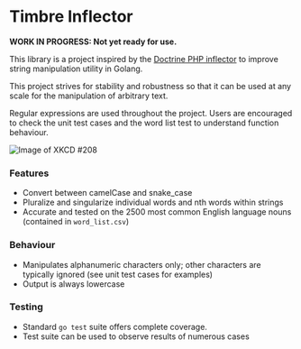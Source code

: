 # Timbre Inflector

__WORK IN PROGRESS: Not yet ready for use.__

This library is a project inspired by the [Doctrine PHP inflector](https://github.com/doctrine/inflector) to improve string manipulation utility in Golang.

This project strives for stability and robustness so that it can be used at any scale for the manipulation of arbitrary text.

Regular expressions are used throughout the project. Users are encouraged to check the unit test cases and the word list test to understand function behaviour.

![Image of XKCD #208](https://imgs.xkcd.com/comics/regular_expressions.png)

### Features
* Convert between camelCase and snake_case
* Pluralize and singularize individual words and nth words within strings
* Accurate and tested on the 2500 most common English language nouns (contained in `word_list.csv`)

### Behaviour
* Manipulates alphanumeric characters only; other characters are typically ignored (see unit test cases for examples)
* Output is always lowercase

### Testing
* Standard `go test` suite offers complete coverage.
* Test suite can be used to observe results of numerous cases
